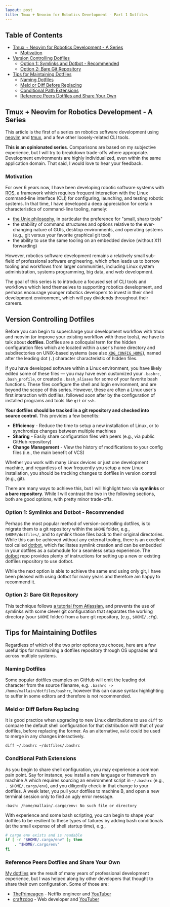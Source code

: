 ```yaml
---
layout: post
title: Tmux + Neovim for Robotics Development - Part 1 Dotfiles
---
```


## Table of Contents

<!-- vim-markdown-toc GFM -->

* [Tmux + Neovim for Robotics Development - A Series](#tmux--neovim-for-robotics-development---a-series)
  * [Motivation](#motivation)
* [Version Controlling Dotfiles](#version-controlling-dotfiles)
  * [Option 1: Symlinks and Dotbot - Recommended](#option-1-symlinks-and-dotbot---recommended)
  * [Option 2: Bare Git Repository](#option-2-bare-git-repository)
* [Tips for Maintaining Dotfiles](#tips-for-maintaining-dotfiles)
  * [Naming Dotfiles](#naming-dotfiles)
  * [Meld or Diff Before Replacing](#meld-or-diff-before-replacing)
  * [Conditional Path Extensions](#conditional-path-extensions)
  * [Reference Peers Dotfiles and Share Your Own](#reference-peers-dotfiles-and-share-your-own)

<!-- vim-markdown-toc -->

## Tmux + Neovim for Robotics Development - A Series

This article is the first of a series on robotics software development using
[neovim](https://neovim.io/) and [tmux](https://github.com/tmux/tmux), and a few
other loosely-related CLI tools.

**This is an opinionated series**. Comparisons are based on my subjective
experience, but I will try to breakdown trade-offs where appropriate.
Development environments are highly individualized, even within the same
application domain. That said, I would love to hear your feedback.

### Motivation

For over 6 years now, I have been developing robotic software systems with
[ROS](https://www.ros.org/), a framework which requires frequent interaction
with the Linux command-line interface (CLI) for configuring, launching, and
testing robotic systems. In that time, I have developed a deep appreciation for
certain characteristics of command-line tooling, namely:

- [the Unix philosophy](https://en.wikipedia.org/wiki/Unix_philosophy), in
  particular the preference for "small, sharp tools"
- the stability of command structures and options relative to the ever-changing
  nature of GUIs, desktop environments, and operating systems (e.g., git versus
  your favorite graphical git tool)
- the ability to use the same tooling on an embedded device (without X11
  forwarding)

However, robotics software development remains a relatively small sub-field of
professional software engineering, which often leads us to borrow tooling and
workflows from larger communities, including Linux system administration,
systems programming, big data, and web development.

The goal of this series is to introduce a focused set of CLI tools and workflows
which lend themselves to supporting robotics development, and perhaps encourage
younger robotics developers to invest in their shell development environment,
which will pay dividends throughout their careers.

## Version Controlling Dotfiles

Before you can begin to supercharge your development workflow with tmux and
neovim (or improve your existing workflow with those tools), we have to talk
about **dotfiles**. Dotfiles are a colloquial term for the hidden configuration
files which are located within a user's home directory and subdirectories on
UNIX-based systems (see also
[`XDG_CONFIG_HOME`](https://wiki.archlinux.org/title/XDG_Base_Directory)), named
after the leading dot (`.`) character characteristic of hidden files.

If you have developed software within a Linux environment, you have likely
edited some of these files — you may have even customized your `.bashrc`,
`.bash_profile`, or created a `.bash_aliases` for some of your favorite bash
functions. These files configure the shell and login environment, and are beyond
the scope of this series. However, these are often a Linux user's first
interaction with dotfiles, followed soon after by the configuration of installed
programs and tools like `git` or `ssh`.

**Your dotfiles should be tracked in a git repository and checked into source
control.** This provides a few benefits:

- **Efficiency** - Reduce the time to setup a new installation of Linux, or to
  synchronize changes between multiple machines
- **Sharing** - Easily share configuration files with peers (e.g., via public
  GitHub repository)
- **Change Management** - View the history of modifications to your config files
  (i.e., the main benefit of VCS)

Whether you work with many Linux devices or just one development machine, and
regardless of how frequently you setup a new Linux installation, you should be
tracking changes to dotfiles in version control (e.g., git).

There are many ways to achieve this, but I will highlight two: via **symlinks**
or **a bare repository**. While I will contrast the two in the following
sections, both are good options, with pretty minor trade-offs.

### Option 1: Symlinks and Dotbot - Recommended

Perhaps the most popular method of version-controlling dotfiles, is to migrate
them to a git repository within the `$HOME` folder, e.g., `$HOME/dotfiles/`, and
to symlink those files back to their original directories. While this can be
achieved without any external tooling, there is an excellent tool called
[dotbot](https://github.com/anishathalye/dotbot), which facilitates symlink
creation and can be embedded in your dotfiles as a submodule for a seamless
setup experience. The [dotbot](https://github.com/anishathalye/dotbot) repo
provides plenty of instructions for setting up a new or existing dotfiles
repository to use dotbot.

While the next option is able to achieve the same end using only git, I have
been pleased with using dotbot for many years and therefore am happy to
recommend it.

### Option 2: Bare Git Repository

This technique follows
[a tutorial from Atlassian](https://www.atlassian.com/git/tutorials/dotfiles),
and prevents the use of symlinks with some clever git configuration that
separates the working directory (your `$HOME` folder) from a bare git
repository, (e.g., `$HOME/.cfg`).

## Tips for Maintaining Dotfiles

Regardless of which of the two prior options you choose, here are a few useful
tips for maintaining a dotfiles repository through OS upgrades and across
multiple systems.

### Naming Dotfiles

Some popular dotfiles examples on GitHub will omit the leading dot character
from the source filename, e.g. `.bashrc -> /home/mallain/dotfiles/bashrc`,
however this can cause syntax highlighting to suffer in some editors and
therefore is not recommended.

### Meld or Diff Before Replacing

It is good practice when upgrading to new Linux distributions to use `diff` to
compare the default shell configuration for that distribution with that of your
dotfiles, before replacing the former. As an alternative, `meld` could be used
to merge in any changes interactively.

```
diff ~/.bashrc ~/dotfiles/.bashrc
```

### Conditional Path Extensions

As you begin to share shell configuration, you may experience a common pain
point. Say for instance, you install a new language or framework on machine A
which requires sourcing an environment script in `~/.bashrc` (e.g.,
`. $HOME/.cargo/env`), and you diligently check-in that change to your dotfiles.
A week later, you pull your dotfiles to machine B, and open a new terminal
session only to find an ugly error message.

```
-bash: /home/mallain/.cargo/env: No such file or directory
```

With experience and some bash scripting, you can begin to shape your dotfiles to
be resilient to these types of failures by adding bash conditionals (at the
small expense of shell startup time), e.g.,

```bash
# cargo env exists and is readable
if [ -r "$HOME/.cargo/env" ]; then
    . "$HOME/.cargo/env"
fi
```

### Reference Peers Dotfiles and Share Your Own

[My dotfiles](https://github.com/mitchallain/dotfiles) are the result of many
years of professional development experience, but I was helped along by other
developers that thought to share their own configuration. Some of those are:

- [ThePrimeagen](https://github.com/ThePrimeagen/.dotfiles) - Netflix engineer
  and [YouTuber](https://www.youtube.com/@ThePrimeagen)
- [craftzdog](https://github.com/craftzdog/dotfiles-public) - Web developer and
  [YouTuber](https://www.youtube.com/@devaslife)
